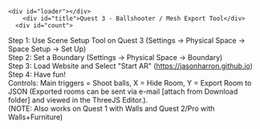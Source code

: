 <!DOCTYPE html>
<html lang="en">
	<head>
		<meta charset="utf-8">
		<title>Mesh Export Tool</title>
    	<meta charset="utf-8">
	<meta name="viewport" content="width=device-width, initial-scale=1.0, user-scalable=no">
	<meta name="mobile-web-app-capable" content="yes">
    <meta name="apple-mobile-web-app-capable" content="yes">
	<link type="text/css" rel="stylesheet" href="style.css">
		<style>
			body { margin: 0; }
		</style>
	</head>
	<body>
    <section id="loading-screen">

	<div id="loader"></div>
        <div id="title">Quest 3 - Ballshooter / Mesh Export Tool</div>
      <div id="count">
Step 1: Use Scene Setup Tool on Quest 3
(Settings -> Physical Space -> Space Setup -> Set Up)<br>
Step 2: Set a Boundary
(Settings -> Physical Space -> Boundary)<br>
Step 3: Load Website and Select "Start AR"
(https://jasonharron.github.io)<br>
Step 4: Have fun!<br>
Controls: Main triggers = Shoot balls, X = Hide Room, Y = Export Room to JSON
(Exported rooms can be sent via e-mail [attach from Download folder] and viewed in the ThreeJS Editor.).<br>
(NOTE: Also works on Quest 1 with Walls and Quest 2/Pro with Walls+Furniture)
</div>
</section>
    <script type="importmap">
      {
        "imports": {
          "three": "https://unpkg.com/three@0.155.0/build/three.module.js",
          "three/addons/": "https://unpkg.com/three@0.155.0/examples/jsm/"
        }
      }
    </script>
        <script>
if (location.protocol != 'https:')
{
 location.href = 'https:' + window.location.href.substring(window.location.protocol.length);
}
</script>
    <script src="/socket.io/socket.io.js"></script>
    <script type="module" src="client.js"></script>
	</body>
</html>